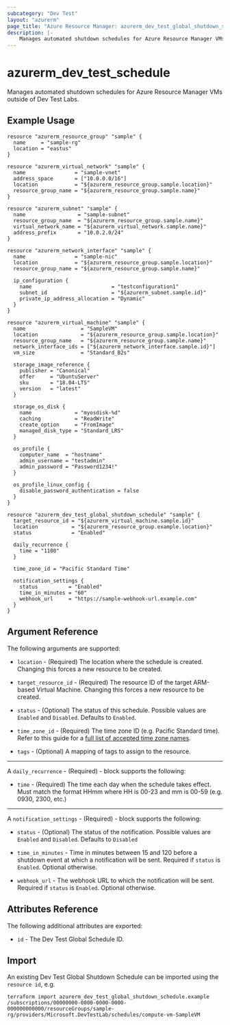 ```yaml
---
subcategory: "Dev Test"
layout: "azurerm"
page_title: "Azure Resource Manager: azurerm_dev_test_global_shutdown_schedule"
description: |-
    Manages automated shutdown schedules for Azure Resource Manager VMs outside of Dev Test Labs.
---
```


# azurerm_dev_test_schedule

Manages automated shutdown schedules for Azure Resource Manager VMs outside of Dev Test Labs.

## Example Usage

```hcl
resource "azurerm_resource_group" "sample" {
  name     = "sample-rg"
  location = "eastus"
}

resource "azurerm_virtual_network" "sample" {
  name                = "sample-vnet"
  address_space       = ["10.0.0.0/16"]
  location            = "${azurerm_resource_group.sample.location}"
  resource_group_name = "${azurerm_resource_group.sample.name}"
}

resource "azurerm_subnet" "sample" {
  name                 = "sample-subnet"
  resource_group_name  = "${azurerm_resource_group.sample.name}"
  virtual_network_name = "${azurerm_virtual_network.sample.name}"
  address_prefix       = "10.0.2.0/24"
}

resource "azurerm_network_interface" "sample" {
  name                = "sample-nic"
  location            = "${azurerm_resource_group.sample.location}"
  resource_group_name = "${azurerm_resource_group.sample.name}"

  ip_configuration {
    name                          = "testconfiguration1"
    subnet_id                     = "${azurerm_subnet.sample.id}"
    private_ip_address_allocation = "Dynamic"
  }
}

resource "azurerm_virtual_machine" "sample" {
  name                  = "SampleVM"
  location              = "${azurerm_resource_group.sample.location}"
  resource_group_name   = "${azurerm_resource_group.sample.name}"
  network_interface_ids = ["${azurerm_network_interface.sample.id}"]
  vm_size               = "Standard_B2s"

  storage_image_reference {
    publisher = "Canonical"
    offer     = "UbuntuServer"
    sku       = "18.04-LTS"
    version   = "latest"
  }

  storage_os_disk {
    name              = "myosdisk-%d"
    caching           = "ReadWrite"
    create_option     = "FromImage"
    managed_disk_type = "Standard_LRS"
  }

  os_profile {
    computer_name  = "hostname"
    admin_username = "testadmin"
    admin_password = "Password1234!"
  }

  os_profile_linux_config {
    disable_password_authentication = false
  }
}

resource "azurerm_dev_test_global_shutdown_schedule" "sample" {
  target_resource_id = "${azurerm_virtual_machine.sample.id}"
  location           = "${azurerm_resource_group.example.location}"
  status             = "Enabled"

  daily_recurrence {
    time = "1100"
  }

  time_zone_id = "Pacific Standard Time"

  notification_settings {
    status          = "Enabled"
    time_in_minutes = "60"
    webhook_url     = "https://sample-webhook-url.example.com"
  }
}
```

## Argument Reference

The following arguments are supported:

* `location` - (Required) The location where the schedule is created. Changing this forces a new resource to be created.

* `target_resource_id` - (Required) The resource ID of the target ARM-based Virtual Machine. Changing this forces a new resource to be created.

* `status` - (Optional) The status of this schedule. Possible values are `Enabled` and `Disabled`. Defaults to `Enabled`.

* `time_zone_id` - (Required) The time zone ID (e.g. Pacific Standard time). Refer to this guide for a [full list of accepted time zone names](https://jackstromberg.com/2017/01/list-of-time-zones-consumed-by-azure/).

* `tags` - (Optional) A mapping of tags to assign to the resource.

---

A `daily_recurrence` - (Required) - block supports the following:

* `time` - (Required) The time each day when the schedule takes effect. Must match the format HHmm where HH is 00-23 and mm is 00-59 (e.g. 0930, 2300, etc.)

---

A `notification_settings` - (Required)  - block supports the following:

* `status` - (Optional) The status of the notification. Possible values are `Enabled` and `Disabled`. Defaults to `Disabled`

* `time_in_minutes` - Time in minutes between 15 and 120 before a shutdown event at which a notification will be sent. Required if `status` is `Enabled`. Optional otherwise.

* `webhook_url` - The webhook URL to which the notification will be sent. Required if `status` is `Enabled`. Optional otherwise.

## Attributes Reference

The following additional attributes are exported:

* `id` - The Dev Test Global Schedule ID.

## Import

An existing Dev Test Global Shutdown Schedule can be imported using the `resource id`, e.g.

```shell
terraform import azurerm_dev_test_global_shutdown_schedule.example /subscriptions/00000000-0000-0000-0000-000000000000/resourceGroups/sample-rg/providers/Microsoft.DevTestLab/schedules/compute-vm-SampleVM
```
